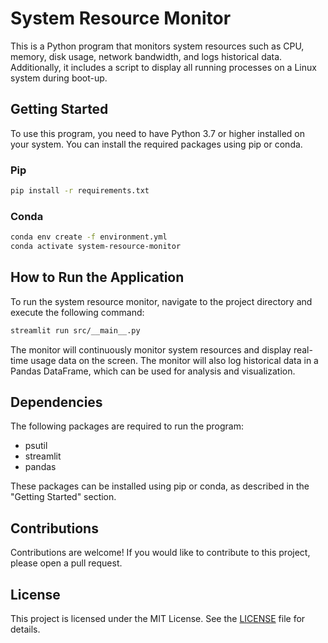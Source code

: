 # System Resource Monitor

This is a Python program that monitors system resources such as CPU, memory, disk usage, network bandwidth, and logs historical data. Additionally, it includes a script to display all running processes on a Linux system during boot-up.

## Getting Started

To use this program, you need to have Python 3.7 or higher installed on your system. You can install the required packages using pip or conda.

### Pip

``` Bash
pip install -r requirements.txt
```

### Conda

``` Bash
conda env create -f environment.yml
conda activate system-resource-monitor
```

## How to Run the Application

To run the system resource monitor, navigate to the project directory and execute the following command:

``` Bash
streamlit run src/__main__.py
```

The monitor will continuously monitor system resources and display real-time usage data on the screen. The monitor will also log historical data in a Pandas DataFrame, which can be used for analysis and visualization.



## Dependencies

The following packages are required to run the program:

* psutil
* streamlit
* pandas

These packages can be installed using pip or conda, as described in the "Getting Started" section.

## Contributions

Contributions are welcome! If you would like to contribute to this project, please open a pull request.

## License

This project is licensed under the MIT License. See the [LICENSE](LICENSE) file for details.
